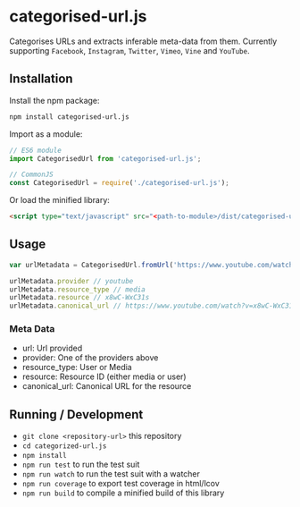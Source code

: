 # categorised-url.js

Categorises URLs and extracts inferable meta-data from them. Currently supporting `Facebook`, `Instagram`, `Twitter`, `Vimeo`, `Vine` and `YouTube`.

## Installation

Install the npm package:

```bash
npm install categorised-url.js
```

Import as a module:

```js
// ES6 module
import CategorisedUrl from 'categorised-url.js';

// CommonJS
const CategorisedUrl = require('./categorised-url.js');
```

Or load the minified library:

```html
<script type="text/javascript" src="<path-to-module>/dist/categorised-url.min.js"></script>
```

## Usage

```js
var urlMetadata = CategorisedUrl.fromUrl('https://www.youtube.com/watch?v=x8wC-WxC31s');

urlMetadata.provider // youtube
urlMetadata.resource_type // media
urlMetadata.resource // x8wC-WxC31s
urlMetadata.canonical_url // https://www.youtube.com/watch?v=x8wC-WxC31s
```

### Meta Data

* url: Url provided
* provider: One of the providers above
* resource_type: User or Media
* resource: Resource ID (either media or user)
* canonical_url: Canonical URL for the resource

## Running / Development

* `git clone <repository-url>` this repository
* `cd categorized-url.js`
* `npm install`
* `npm run test` to run the test suit
* `npm run watch` to run the test suit with a watcher
* `npm run coverage` to export test coverage in html/lcov
* `npm run build` to compile a minified build of this library